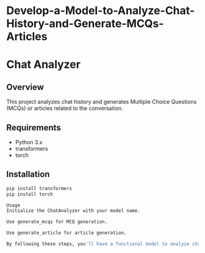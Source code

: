 # Develop-a-Model-to-Analyze-Chat-History-and-Generate-MCQs-Articles
# Chat Analyzer

## Overview
This project analyzes chat history and generates Multiple Choice Questions (MCQs) or articles related to the conversation.

## Requirements
- Python 3.x
- transformers
- torch

## Installation
```sh
pip install transformers
pip install torch

Usage
Initialize the ChatAnalyzer with your model name.

Use generate_mcqs for MCQ generation.

Use generate_article for article generation.

By following these steps, you'll have a functional model to analyze chat history and generate MCQs or articles. Good luck  🚀
